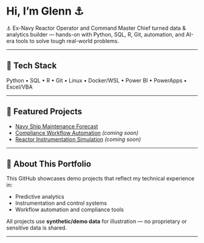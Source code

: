 # Hi, I’m Glenn ⚓  

⚓ Ex-Navy Reactor Operator and Command Master Chief turned data & analytics builder — hands-on with Python, SQL, R, Git, automation, and AI-era tools to solve tough real-world problems.  

---

## 🔧 Tech Stack
Python • SQL • R • Git • Linux • Docker/WSL • Power BI • PowerApps • Excel/VBA  

---

## 🚀 Featured Projects
- [Navy Ship Maintenance Forecast](https://github.com/GlennGoGit/navy-ship-maintenance-forecast)  
- [Compliance Workflow Automation](https://github.com/GlennGoGit/compliance-automation-tools) *(coming soon)*  
- [Reactor Instrumentation Simulation](https://github.com/GlennGoGit/reactor-instrumentation-sim) *(coming soon)*  

---

## 🎯 About This Portfolio
This GitHub showcases demo projects that reflect my technical experience in:  
- Predictive analytics  
- Instrumentation and control systems  
- Workflow automation and compliance tools  

All projects use **synthetic/demo data** for illustration — no proprietary or sensitive data is shared.  

---
